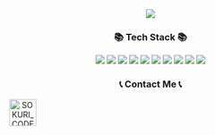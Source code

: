 <div align=center>
	<img src="https://capsule-render.vercel.app/api?type=waving&color=gradient&height=200&section=header&text=Naminlee%20Github!&fontSize=90" />
</div>
<div align=center>
	<h3>📚 Tech Stack 📚</h3>
	<img src="https://img.shields.io/badge/C-A8B9CC?style=flat-square&logo=C&logoColor=white"/>
  <img src="https://img.shields.io/badge/CSS3-1572B6?style=flat-square&logo=css3&logoColor=white"/>
  <img src="https://img.shields.io/badge/Docker-2496ED?style=flat-square&logo=Docker&logoColor=white"/>
  <img src="https://img.shields.io/badge/GitHub-181717?style=flat-square&logo=GitHub&logoColor=white"/>
  <img src="https://img.shields.io/badge/HTML5-E34F26?style=flat-square&logo=html5&logoColor=white"/>
  <img src="https://img.shields.io/badge/java-007396?style=flat-square&logo=java&logoColor=white"/>
  <img src="https://img.shields.io/badge/JavaScript-F7DF1E?style=flat-square&logo=javascript&logoColor=black"/>
  <img src="https://img.shields.io/badge/MySQL-4479A1?style=flat-square&logo=MySQL&logoColor=white"/>
  <img src="https://img.shields.io/badge/Python-3776AB?style=flat-square&logo=Python&logoColor=white"/>
  <img src="https://img.shields.io/badge/Spring-6DB33F?style=flat-square&logo=Spring&logoColor=white"/>
  <h3>📞 Contact Me 📞</h3>
  <a href = "https://www.instagram.com/minn_nna">
    <img align="left" alt="SOKURI_CODE | Instagram" width="48px" src="https://img.icons8.com/color/48/000000/instagram-new--v2.png" />
